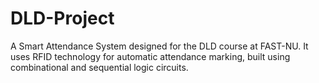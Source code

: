 # DLD-Project
A Smart Attendance System designed for the DLD course at FAST-NU. It uses RFID technology for automatic attendance marking, built using combinational and sequential logic circuits. 
